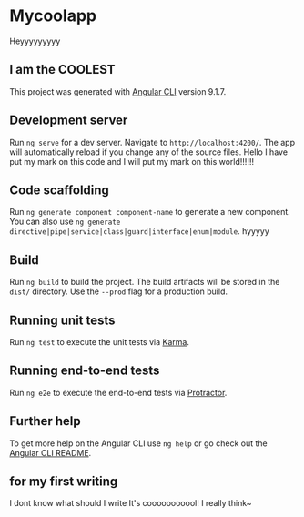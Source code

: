 # Mycoolapp
Heyyyyyyyyy
## I am the COOLEST

This project was generated with [Angular CLI](https://github.com/angular/angular-cli) version 9.1.7.

## Development server

Run `ng serve` for a dev server. Navigate to `http://localhost:4200/`. The app will automatically reload if you change any of the source files.
 Hello I have put my mark on this code and I will put my mark on this world!!!!!!

## Code scaffolding

Run `ng generate component component-name` to generate a new component. You can also use `ng generate directive|pipe|service|class|guard|interface|enum|module`.
hyyyyy
## Build

Run `ng build` to build the project. The build artifacts will be stored in the `dist/` directory. Use the `--prod` flag for a production build.

## Running unit tests

Run `ng test` to execute the unit tests via [Karma](https://karma-runner.github.io).

## Running end-to-end tests

Run `ng e2e` to execute the end-to-end tests via [Protractor](http://www.protractortest.org/).

## Further help

To get more help on the Angular CLI use `ng help` or go check out the [Angular CLI README](https://github.com/angular/angular-cli/blob/master/README.md).

## for my first writing
I dont know what should I write
It's cooooooooool!
I really think~
